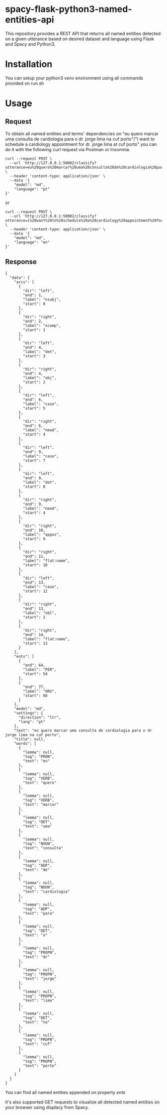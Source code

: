# spacy-flask-python3-named-entities-api

This repository provides a REST API that returns all named entities detected on a given utterance based on desired dataset and language using Flask and Spacy and Python3.

# Installation

You can setup your python3 venv environment using all commands provided on run.sh 

# Usage

## Request

To obtain all named entities and terms' dependencies on "eu quero marcar uma consulta de cardiologia para o dr. jorge lima na cuf porto"/"I want to schedule a cardiology appointment for dr. jorge lima at cuf porto" you can do it with the following curl request via Postman or Insomnia.

```
curl --request POST \
  --url 'http://127.0.0.1:50002/classify?utterance=eu%20quero%20marcar%20uma%20consulta%20de%20cardiologia%20para%20o%20dr%20jorge%20lima%20na%20cuf%20porto' \
  --header 'content-type: application/json' \
  --data '{
	"model": "md",
	"language": "pt"
}'
```

or

```
curl --request POST \
  --url 'http://127.0.0.1:50002/classify?utterance=i%20want%20to%20schedule%20a%20cardiology%20appointment%20for%20dr%20jorge%20lima%20at%20cuf%20porto' \
  --header 'content-type: application/json' \
  --data '{
	"model": "md",
	"language": "en"
}'
```

## Response

```
{
  "data": {
    "arcs": [
      {
        "dir": "left",
        "end": 1,
        "label": "nsubj",
        "start": 0
      },
      {
        "dir": "right",
        "end": 2,
        "label": "xcomp",
        "start": 1
      },
      {
        "dir": "left",
        "end": 4,
        "label": "det",
        "start": 3
      },
      {
        "dir": "right",
        "end": 4,
        "label": "obj",
        "start": 2
      },
      {
        "dir": "left",
        "end": 6,
        "label": "case",
        "start": 5
      },
      {
        "dir": "right",
        "end": 6,
        "label": "nmod",
        "start": 4
      },
      {
        "dir": "left",
        "end": 9,
        "label": "case",
        "start": 7
      },
      {
        "dir": "left",
        "end": 9,
        "label": "det",
        "start": 8
      },
      {
        "dir": "right",
        "end": 9,
        "label": "nmod",
        "start": 4
      },
      {
        "dir": "right",
        "end": 10,
        "label": "appos",
        "start": 9
      },
      {
        "dir": "right",
        "end": 11,
        "label": "flat:name",
        "start": 10
      },
      {
        "dir": "left",
        "end": 13,
        "label": "case",
        "start": 12
      },
      {
        "dir": "right",
        "end": 13,
        "label": "obl",
        "start": 2
      },
      {
        "dir": "right",
        "end": 14,
        "label": "flat:name",
        "start": 13
      }
    ],
    "ents": [
      {
        "end": 64,
        "label": "PER",
        "start": 54
      },
      {
        "end": 77,
        "label": "ORG",
        "start": 68
      }
    ],
    "model": "md",
    "settings": {
      "direction": "ltr",
      "lang": "pt"
    },
    "text": "eu quero marcar uma consulta de cardiologia para o dr jorge lima na cuf porto",
    "title": null,
    "words": [
      {
        "lemma": null,
        "tag": "PRON",
        "text": "eu"
      },
      {
        "lemma": null,
        "tag": "VERB",
        "text": "quero"
      },
      {
        "lemma": null,
        "tag": "VERB",
        "text": "marcar"
      },
      {
        "lemma": null,
        "tag": "DET",
        "text": "uma"
      },
      {
        "lemma": null,
        "tag": "NOUN",
        "text": "consulta"
      },
      {
        "lemma": null,
        "tag": "ADP",
        "text": "de"
      },
      {
        "lemma": null,
        "tag": "NOUN",
        "text": "cardiologia"
      },
      {
        "lemma": null,
        "tag": "ADP",
        "text": "para"
      },
      {
        "lemma": null,
        "tag": "DET",
        "text": "o"
      },
      {
        "lemma": null,
        "tag": "PROPN",
        "text": "dr"
      },
      {
        "lemma": null,
        "tag": "PROPN",
        "text": "jorge"
      },
      {
        "lemma": null,
        "tag": "PROPN",
        "text": "lima"
      },
      {
        "lemma": null,
        "tag": "DET",
        "text": "na"
      },
      {
        "lemma": null,
        "tag": "PROPN",
        "text": "cuf"
      },
      {
        "lemma": null,
        "tag": "PROPN",
        "text": "porto"
      }
    ]
  }
}
```

You can find all named entities appended on property *ents*

It's also supported GET requests to visualize all detected named entities on your browser using displacy from Spacy.

